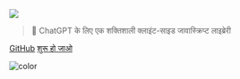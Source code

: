 <!-- _coverpage.md -->

<img class="logo" src="https://media.chatgptjs.org/images/chatgpt.js-logo-dark-mode-padded-7000x777.png?main">

> 🤖 ChatGPT के लिए एक शक्तिशाली क्लाइंट-साइड जावास्क्रिप्ट लाइब्रेरी

[GitHub](https://github.com/KudoAI/chatgpt.js)
[शुरू हो जाओ](#⚡-लाइब्रेरी-आयात-करना)

<!-- background color -->

![color](transparent)
